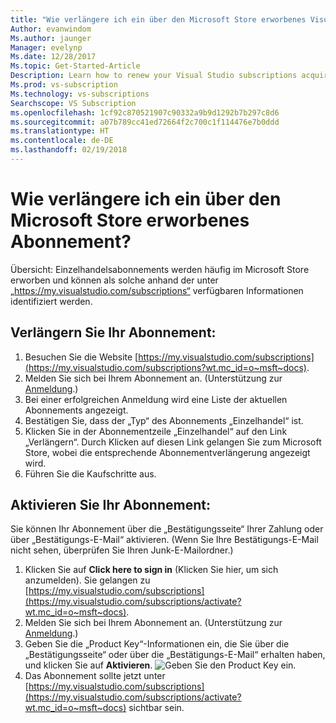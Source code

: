 ```yaml
---
title: "Wie verlängere ich ein über den Microsoft Store erworbenes Visual Studio-Abonnement? | Microsoft-Dokumentation"
Author: evanwindom
Ms.author: jaunger
Manager: evelynp
Ms.date: 12/28/2017
Ms.topic: Get-Started-Article
Description: Learn how to renew your Visual Studio subscriptions acquired through Microsoft Store.
Ms.prod: vs-subscription
Ms.technology: vs-subscriptions
Searchscope: VS Subscription
ms.openlocfilehash: 1cf92c870521907c90332a9b9d1292b7b297c8d6
ms.sourcegitcommit: a07b789cc41ed72664f2c700c1f114476e7b0ddd
ms.translationtype: HT
ms.contentlocale: de-DE
ms.lasthandoff: 02/19/2018
---
```

# <a name="how-do-i-renew-a-subscription-purchased-through-microsoft-store"></a>Wie verlängere ich ein über den Microsoft Store erworbenes Abonnement?
Übersicht: Einzelhandelsabonnements werden häufig im Microsoft Store erworben und können als solche anhand der unter „https://my.visualstudio.com/subscriptions“ verfügbaren Informationen identifiziert werden. 

## <a name="renew-your-subscription"></a>Verlängern Sie Ihr Abonnement: 

1. Besuchen Sie die Website [https://my.visualstudio.com/subscriptions](https://my.visualstudio.com/subscriptions?wt.mc_id=o~msft~docs).
2. Melden Sie sich bei Ihrem Abonnement an.  (Unterstützung zur [Anmeldung](/visualstudio/subscriptions/signing-in).)
3. Bei einer erfolgreichen Anmeldung wird eine Liste der aktuellen Abonnements angezeigt.
4. Bestätigen Sie, dass der „Typ“ des Abonnements „Einzelhandel“ ist.
5. Klicken Sie in der Abonnementzeile „Einzelhandel“ auf den Link „Verlängern“.  Durch Klicken auf diesen Link gelangen Sie zum Microsoft Store, wobei die entsprechende Abonnementverlängerung angezeigt wird. 
6. Führen Sie die Kaufschritte aus.


## <a name="activate-your-subscription"></a>Aktivieren Sie Ihr Abonnement: 
Sie können Ihr Abonnement über die „Bestätigungsseite“ Ihrer Zahlung oder über „Bestätigungs-E-Mail“ aktivieren.  (Wenn Sie Ihre Bestätigungs-E-Mail nicht sehen, überprüfen Sie Ihren Junk-E-Mailordner.)   
1. Klicken Sie auf **Click here to sign in** (Klicken Sie hier, um sich anzumelden).  Sie gelangen zu [https://my.visualstudio.com/subscriptions](https://my.visualstudio.com/subscriptions/activate?wt.mc_id=o~msft~docs).
2. Melden Sie sich bei Ihrem Abonnement an.  (Unterstützung zur [Anmeldung](/visualstudio/subscriptions/signing-in).)
3. Geben Sie die „Product Key“-Informationen ein, die Sie über die „Bestätigungsseite“ oder über die „Bestätigungs-E-Mail“ erhalten haben, und klicken Sie auf **Aktivieren**.
    ![Geben Sie den Product Key ein.](_img//buy-retail/enter-product-key.png)
4. Das Abonnement sollte jetzt unter [https://my.visualstudio.com/subscriptions](https://my.visualstudio.com/subscriptions/activate?wt.mc_id=o~msft~docs) sichtbar sein.
